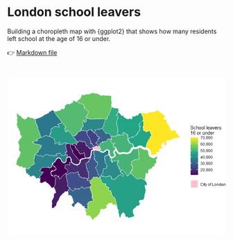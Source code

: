 # London school leavers

Building a choropleth map with {ggplot2} that shows how many residents left school at the age of 16 or under.

:point_right: [Markdown file](https://github.com/sandra-jurela/london-school-leavers/blob/main/london-school-leavers.md)

<br/>

![Number of residents that left school at the age of 16 or under](https://github.com/sandra-jurela/london-school-leavers/blob/main/london-school-leavers_files/figure-gfm/unnamed-chunk-6-1.png)


